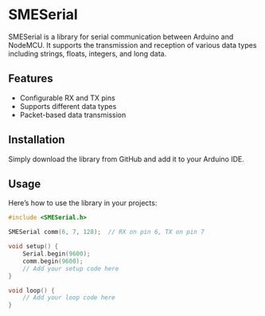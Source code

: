 # SMESerial

SMESerial is a library for serial communication between Arduino and NodeMCU. It supports the transmission and reception of various data types including strings, floats, integers, and long data.

## Features

- Configurable RX and TX pins
- Supports different data types
- Packet-based data transmission

## Installation

Simply download the library from GitHub and add it to your Arduino IDE.

## Usage

Here’s how to use the library in your projects:

```cpp
#include <SMESerial.h>

SMESerial comm(6, 7, 128);  // RX on pin 6, TX on pin 7

void setup() {
    Serial.begin(9600);
    comm.begin(9600);
    // Add your setup code here
}

void loop() {
    // Add your loop code here
}
